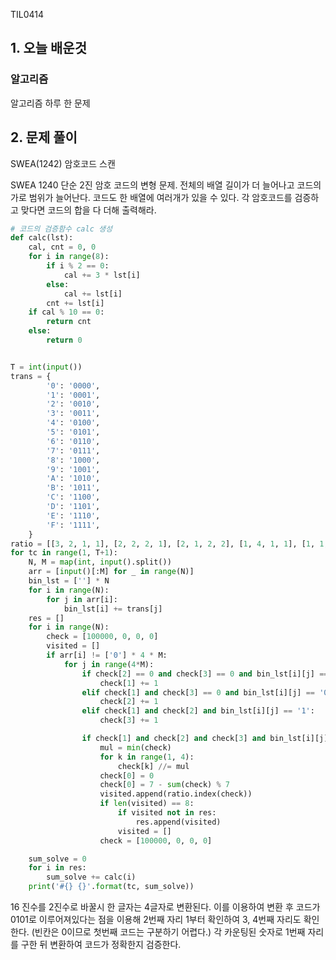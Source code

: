 TIL0414

## 1. 오늘 배운것

### 알고리즘



알고리즘 하루 한 문제

## 2. 문제 풀이

SWEA(1242) 암호코드 스캔

SWEA 1240 단순 2진 암호 코드의 변형 문제. 전체의 배열 길이가 더 늘어나고 코드의 가로 범위가 늘어난다. 코드도 한 배열에 여러개가 있을 수 있다. 각 암호코드를 검증하고 맞다면 코드의 합을 다 더해 출력해라.

``````python
# 코드의 검증함수 calc 생성
def calc(lst):
    cal, cnt = 0, 0
    for i in range(8):
        if i % 2 == 0:
            cal += 3 * lst[i]
        else:
            cal += lst[i]
        cnt += lst[i]
    if cal % 10 == 0:
        return cnt
    else:
        return 0


T = int(input())
trans = {
        '0': '0000',
        '1': '0001',
        '2': '0010',
        '3': '0011',
        '4': '0100',
        '5': '0101',
        '6': '0110',
        '7': '0111',
        '8': '1000',
        '9': '1001',
        'A': '1010',
        'B': '1011',
        'C': '1100',
        'D': '1101',
        'E': '1110',
        'F': '1111',
    }
ratio = [[3, 2, 1, 1], [2, 2, 2, 1], [2, 1, 2, 2], [1, 4, 1, 1], [1, 1, 3, 2], [1, 2, 3, 1], [1, 1, 1, 4], [1, 3, 1, 2], [1, 2, 1, 3], [3, 1, 1, 2]]
for tc in range(1, T+1):
    N, M = map(int, input().split())
    arr = [input()[:M] for _ in range(N)]
    bin_lst = [''] * N
    for i in range(N):
        for j in arr[i]:
            bin_lst[i] += trans[j]
    res = []
    for i in range(N):
        check = [100000, 0, 0, 0]
        visited = []
        if arr[i] != ['0'] * 4 * M:
            for j in range(4*M):
                if check[2] == 0 and check[3] == 0 and bin_lst[i][j] == '1':
                    check[1] += 1
                elif check[1] and check[3] == 0 and bin_lst[i][j] == '0':
                    check[2] += 1
                elif check[1] and check[2] and bin_lst[i][j] == '1':
                    check[3] += 1

                if check[1] and check[2] and check[3] and bin_lst[i][j] == '0':
                    mul = min(check)
                    for k in range(1, 4):
                        check[k] //= mul
                    check[0] = 0
                    check[0] = 7 - sum(check) % 7
                    visited.append(ratio.index(check))
                    if len(visited) == 8:
                        if visited not in res:
                            res.append(visited)
                        visited = []
                    check = [100000, 0, 0, 0]

    sum_solve = 0
    for i in res:
        sum_solve += calc(i)
    print('#{} {}'.format(tc, sum_solve))
``````

16 진수를 2진수로 바꿀시 한 글자는 4글자로 변환된다. 이를 이용하여 변환 후 코드가 0101로 이루어져있다는 점을 이용해 2번째 자리 1부터 확인하여 3, 4번째 자리도 확인한다. (빈칸은 0이므로 첫번째 코드는 구분하기 어렵다.) 각 카운팅된 숫자로 1번째 자리를 구한 뒤 변환하여 코드가 정확한지 검증한다.